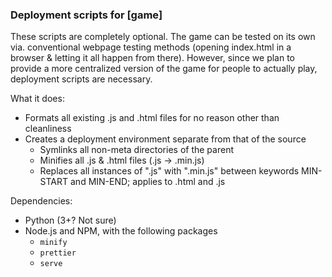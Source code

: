 ### Deployment scripts for [game]
These scripts are completely optional. The game can be tested on its own via. conventional webpage testing methods (opening index.html in a browser & letting it all happen from there). However, since we plan to provide a more centralized version of the game for people to actually play, deployment scripts are necessary.

What it does:
- Formats all existing .js and .html files for no reason other than cleanliness
- Creates a deployment environment separate from that of the source
  - Symlinks all non-meta directories of the parent
  - Minifies all .js & .html files (.js -> .min.js)
  - Replaces all instances of ".js" with ".min.js" between keywords MIN-START and MIN-END; applies to .html and .js 

Dependencies:
- Python (3+? Not sure)
- Node.js and NPM, with the following packages
  - `minify`
  - `prettier`
  - `serve`
